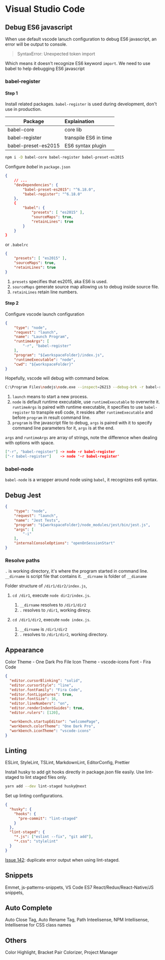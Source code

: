 # Visual Studio Code

## Debug ES6 javascript

When use default vscode lanuch configuration to debug ES6 javascript, an error will be output to console.

> SyntaxError: Unexpected token import

Which means it doesn't recognize ES6 keyword `import`.
We need to use babel to help debugging ES6 javascript

### babel-register

#### Step 1

Install related packages. `babel-register` is used during development, don't use in production.

| Package             | Explaination          |
| ------------------- | :-------------------- |
| babel-core          | core lib              |
| babel-register      | transpile ES6 in time |
| babel-preset-es2015 | ES6 syntax plugin     |

```bash
npm i -D babel-core babel-register babel-preset-es2015
```

Configure _babel_ in `package.json`

```JSON
{
    // ...
    "devDependencies": {
        "babel-preset-es2015": "^6.18.0",
        "babel-register": "^6.18.0"
    },
    {
        "babel": {
            "presets": [ "es2015" ],
            "sourceMaps": true,
            "retainLines": true
        }
    }
}
```

or `.babelrc`

```JSON
{
    "presets": [ "es2015" ],
    "sourceMaps": true,
    "retainLines": true
}
```

1. `presets` specifies that es2015, aka ES6 is used.
1. `sourceMaps` generate source map allowing us to debug inside source file.
1. `retainLines` retain line numbers.

#### Step 2

Configure vscode launch configuration

```JSON
{
    "type": "node",
    "request": "launch",
    "name": "Launch Program",
    "runtimeArgs": [
        "-r", "babel-register"
    ],
    "program": "${workspaceFolder}/index.js",
    "runtimeExecutable": "node",
    "cwd": "${workspaceFolder}"
}
```

Hopefully, vscode will debug with command below.

```bash
C:\Program Files\nodejs\node.exe --inspect=26213 --debug-brk -r babel-register index.js
```

1. `launch` means to start a new process.
1. `node` is default runtime executable, use `runtimeExecutable` to overwrite it. `runtimeArgs` is paired with runtime executable, it specifies to use `babel-register` to transpile es6 code, it resides after `runtimeExecutable` and before `program` in result command line.
1. `program` is the javascript file to debug, `args` is paired with it to specify command line parameters for it, `args` is at the end.

`args` and `runtimeArgs` are array of strings, note the difference when dealing with options with space.

```JSON
["-r", "babel-register"] -> node -r babel-register
["-r babel-register"]    -> node '-r babel-register'
```

### babel-node

`babel-node` is a wrapper around node using `babel`, it recognizes es6 syntax.

## Debug Jest

```JSON
{
    "type": "node",
    "request": "launch",
    "name": "Jest Tests",
    "program": "${workspaceFolder}/node_modules/jest/bin/jest.js",
    "args": [
        "-i"
    ],
    "internalConsoleOptions": "openOnSessionStart"
}
```

### Resolve paths

`.` is working directory, it's where the program started in command line.
`__dirname` is script file that contains it.
`__dirname` is folder of `__dianame`

Folder structure of `/dir1/dir2/index.js`,

1. `cd /dir1`, execute `node dir2/index.js`.

   1. `__dirname` resolves to `/dir1/dir2`
   1. `.` resolves to `/dir1`, working direcy.

1. `cd /dir1/dir2`, execute `node index.js`.
   1. `__dirname` is `/dir1/dir2`
   1. `.` resolves to `/dir1/dir2`, working directory.

## Appearance

Color Theme - One Dark Pro
File Icon Theme - vscode-icons
Font - Fira Code

```json
{
  "editor.cursorBlinking": "solid",
  "editor.cursorStyle": "line",
  "editor.fontFamily": "Fira Code",
  "editor.fontLigatures": true,
  "editor.fontSize": 16,
  "editor.lineNumbers": "on",
  "editor.renderIndentGuides": true,
  "editor.rulers": [120],

  "workbench.startupEditor": "welcomePage",
  "workbench.colorTheme": "One Dark Pro",
  "workbench.iconTheme": "vscode-icons"
}
```

## Linting

ESLint, StyleLint, TSLint, MarkdownLint, EditorConfig, Prettier

Install husky to add git hooks directly in package.json file easily. Use lint-staged to lint staged files only.

```bash
yarn add --dev lint-staged husky@next
```

Set up linting configurations.

```json
{
  "husky": {
    "hooks": {
      "pre-commit": "lint-staged"
    }
  },
  "lint-staged": {
    "*.js": ["eslint --fix", "git add"],
    "*.css": "stylelint"
  }
}
```

[Issue 142](https://github.com/okonet/lint-staged/issues/142): duplicate error output when using lint-staged.

## Snippets

Emmet, js-patterns-snippets, VS Code ES7 React/Redux/React-Native/JS snippets,

## Auto Complete

Auto Close Tag, Auto Rename Tag, Path Inteelisense, NPM Intellisense, Intellisense for CSS class names

## Others

Color Highlight, Bracket Pair Colorizer, Project Manager
